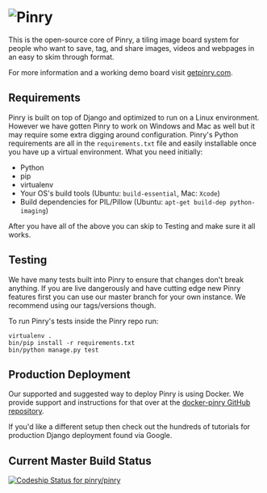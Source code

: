 # ![Pinry](http://getpinry.com/theme/images/logo-dark.png)

This is the open-source core of Pinry, a tiling image board system for people
who want to save, tag, and share images, videos and webpages in an easy to skim
through format.

For more information and a working demo board visit
[getpinry.com](http://getpinry.com/).


## Requirements

Pinry is built on top of Django and optimized to run on a Linux environment.
However we have gotten Pinry to work on Windows and Mac as well but it may
require some extra digging around configuration. Pinry's Python requirements are
all in the `requirements.txt` file and easily installable once you have up a
virtual environment. What you need initially:

 * Python
 * pip
 * virtualenv
 * Your OS's build tools (Ubuntu: `build-essential`, Mac: `Xcode`)
 * Build dependencies for PIL/Pillow (Ubuntu: `apt-get build-dep python-imaging`)

After you have all of the above you can skip to Testing and make sure it all
works.


## Testing

We have many tests built into Pinry to ensure that changes don't break anything.
If you are live dangerously and have cutting edge new Pinry features first you
can use our master branch for your own instance. We recommend using our
tags/versions though.

To run Pinry's tests inside the Pinry repo run:

    virtualenv .
    bin/pip install -r requirements.txt
    bin/python manage.py test


## Production Deployment

Our supported and suggested way to deploy Pinry is using Docker. We provide
support and instructions for that over at the
[docker-pinry GitHub repository](https://github.com/pinry/docker-pinry).

If you'd like a different setup then check out the hundreds of tutorials
for production Django deployment found via Google.


## Current Master Build Status

[ ![Codeship Status for pinry/pinry](https://www.codeship.io/projects/461ebc50-70be-0130-073a-22000a9d07d8/status?branch=master)](https://www.codeship.io/projects/2005)